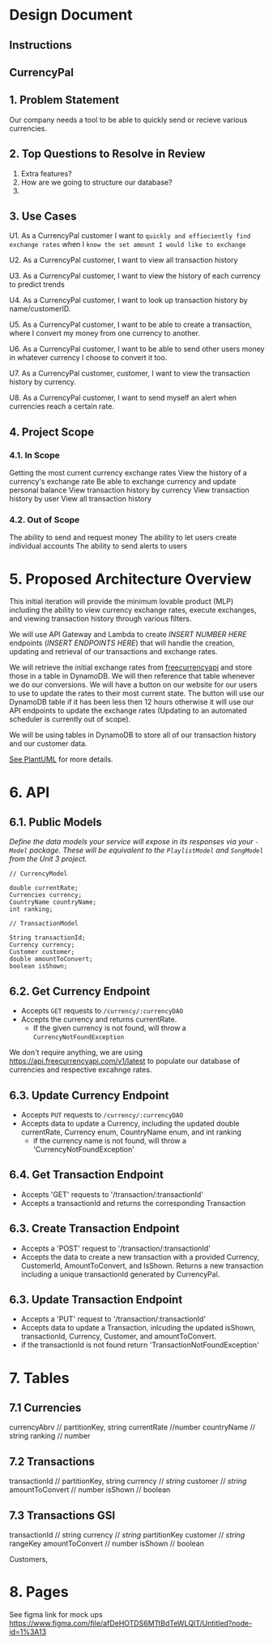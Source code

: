 # Design Document

## Instructions

## CurrencyPal

## 1. Problem Statement

Our company needs a tool to be able to quickly send or recieve various currencies.

## 2. Top Questions to Resolve in Review

1. Extra features?
2. How are we going to structure our database?
3. 

## 3. Use Cases

U1. As a CurrencyPal customer I want to `quickly and effieciently find exchange rates` when I `know the set amount I would like to exchange`

U2. As a CurrencyPal customer, I want to view all transaction history

U3. As a CurrencyPal customer, I want to view the history of each currency to predict trends

U4. As a CurrencyPal customer, I want to look up transaction history by name/customerID.

U5. As a CurrencyPal customer, I want to be able to create a transaction, where I convert my money from one currency to another.

U6. As a CurrencyPal customer, I want to be able to send other users money in whatever currency I choose to convert it too.

U7. As a CurrencyPal customer, customer, I want to view the transaction history by currency.

U8. As a CurrencyPal customer, I want to send myself an alert when currencies reach a certain rate.

## 4. Project Scope


### 4.1. In Scope

Getting the most current currency exchange rates
View the history of a currency's exchange rate
Be able to exchange currency and update personal balance
View transaction history by currency
View transaction history by user
View all transaction history

### 4.2. Out of Scope

The ability to send and request money
The ability to let users create individual accounts
The ability to send alerts to users

# 5. Proposed Architecture Overview
This initial iteration will provide the minimum lovable product (MLP) including the ability to view currency exchange rates, execute exchanges, and viewing transaction history through various filters.

We will use API Gateway and Lambda to create *INSERT NUMBER HERE* endpoints (*INSERT ENDPOINTS HERE*) that will handle the creation, updating and retrieval of our transactions and exchange rates.

We will retrieve the initial exchange rates from [freecurrencyapi](https://freecurrencyapi.com/) and store those in a table in DynamoDB.  We will then reference that table whenever we do our conversions.  We will have a button on our website for our users to use to update the rates to their most current state.  The button will use our DynamoDB table if it has been less then 12 hours otherwise it will use our API endpoints to update the exchange rates (Updating to an automated scheduler is currently out of scope).

We will be using tables in DynamoDB to store all of our transaction history and our customer data.

[See PlantUML](currencyConverterCD.puml) for more details.


# 6. API

## 6.1. Public Models

_Define the data models your service will expose in its responses via your *`-Model`* package. These will be equivalent to the *`PlaylistModel`* and *`SongModel`* from the Unit 3 project._
```
// CurrencyModel

double currentRate;
Currencies currency;
CountryName countryName;
int ranking;

// TransactionModel

String transactionId;
Currency currency;
Customer customer;
double amountToConvert;
boolean isShown;
```


## 6.2. Get Currency Endpoint
* Accepts `GET` requests to `/currency/:currencyDAO`
* Accepts the currency  and returns currentRate.
    * If the given currency is not found, will throw a
      `CurrencyNotFoundException`

We don't require anything, we are using https://api.freecurrencyapi.com/v1/latest to populate our database of currencies and respective excahnge rates.

## 6.3. Update Currency Endpoint
* Accepts `PUT` requests to `/currency/:currencyDAO`
* Accepts data to update a Currency, including the updated double currentRate, Currency enum, CountryName enum, and int ranking
  * if the currency name is not found, will throw a 'CurrencyNotFoundException'
## 6.4. Get Transaction Endpoint
* Accepts 'GET' requests to '/transaction/:transactionId'
* Accepts a transactionId and returns the corresponding Transaction

## 6.3. Create Transaction Endpoint
* Accepts a 'POST' request to '/transaction/:transactionId'
* Accepts the data to create a new transaction with a provided Currency, CustomerId, AmountToConvert, and IsShown.  Returns a new transaction including a unique transactionId generated by CurrencyPal.

## 6.3. Update Transaction Endpoint
* Accepts a 'PUT' request to '/transaction/:transactionId' 
* Accepts data to update a Transaction, inlcuding the updated isShown, transactionId, Currency, Customer, and amountToConvert.
*   if the transactionId is not found return 'TransactionNotFoundException'


# 7. Tables

## 7.1 Currencies 
currencyAbrv // partitionKey, string
currentRate //number
countryName // string
ranking // number
 
## 7.2 Transactions
transactionId // partitionKey, string
currency // _*string*_
customer // _*string*_
amountToConvert // number
isShown // boolean

## 7.3 Transactions GSI
transactionId // string
currency // _*string*_ partitionKey
customer // _*string*_ rangeKey
amountToConvert // number
isShown // boolean


Customers,

# 8. Pages

See figma link for mock ups
https://www.figma.com/file/afDeHOTDS6MTtBdTeWLQIT/Untitled?node-id=1%3A13
